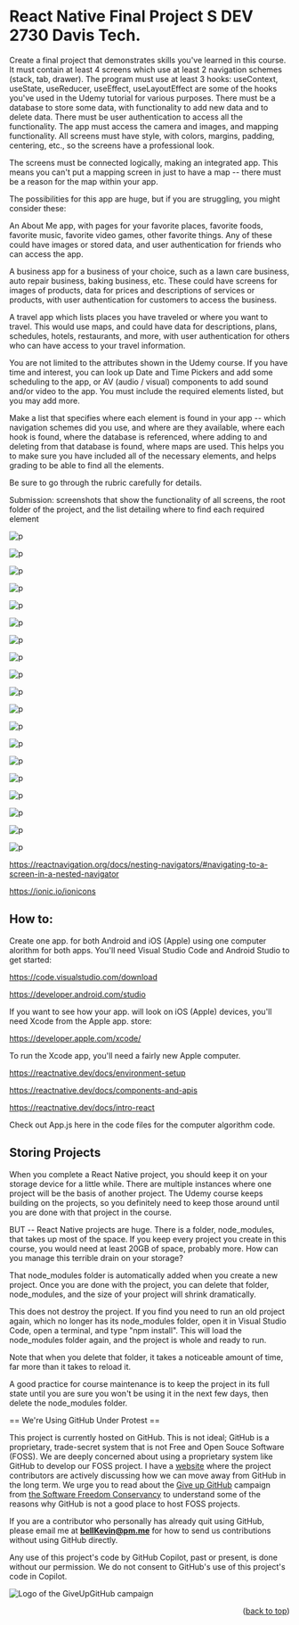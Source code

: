 <a name="readme-top"></a>

# React Native Final Project S DEV 2730 Davis Tech.

Create a final project that demonstrates skills you've learned in this course. It must contain at least 4 screens which use at least 2 navigation schemes (stack, tab, drawer). The program must use at least 3 hooks: useContext, useState, useReducer, useEffect, useLayoutEffect are some of the hooks you've used in the Udemy tutorial for various purposes. There must be a database to store some data, with functionality to add new data and to delete data. There must be user authentication to access all the functionality. The app must access the camera and images, and mapping functionality. All screens must have style, with colors, margins, padding, centering, etc., so the screens have a professional look.

The screens must be connected logically, making an integrated app. This means you can't put a mapping screen in just to have a map -- there must be a reason for the map within your app.

The possibilities for this app are huge, but if you are struggling, you might consider these:

An About Me app, with pages for your favorite places, favorite foods, favorite music, favorite video games, other favorite things. Any of these could have images or stored data, and user authentication for friends who can access the app.

A business app for a business of your choice, such as a lawn care business, auto repair business, baking business, etc. These could have screens for images of products, data for prices and descriptions of services or products, with user authentication for customers to access the business.

A travel app which lists places you have traveled or where you want to travel. This would use maps, and could have data for descriptions, plans, schedules, hotels, restaurants, and more, with user authentication for others who can have access to your travel information.

You are not limited to the attributes shown in the Udemy course. If you have time and interest, you can look up Date and Time Pickers and add some scheduling to the app, or AV (audio / visual) components to add sound and/or video to the app. You must include the required elements listed, but you may add more.

Make a list that specifies where each element is found in your app -- which navigation schemes did you use, and where are they available, where each hook is found, where the database is referenced, where adding to and deleting from that database is found, where maps are used. This helps you to make sure you have included all of the necessary elements, and helps grading to be able to find all the elements.

Be sure to go through the rubric carefully for details.

Submission: screenshots that show the functionality of all screens, the root folder of the project, and the list detailing where to find each required element

![p](https://github.com/bell-kevin/reactNativeFinalProject2730/blob/main/flow.PNG)

![p](https://github.com/bell-kevin/reactNativeFinalProject2730/blob/main/screenshots/1.PNG)

![p](https://github.com/bell-kevin/reactNativeFinalProject2730/blob/main/screenshots/2.PNG)

![p](https://github.com/bell-kevin/reactNativeFinalProject2730/blob/main/screenshots/3.PNG)

![p](https://github.com/bell-kevin/reactNativeFinalProject2730/blob/main/screenshots/4.PNG)

![p](https://github.com/bell-kevin/reactNativeFinalProject2730/blob/main/screenshots/5.PNG)

![p](https://github.com/bell-kevin/reactNativeFinalProject2730/blob/main/screenshots/6.PNG)

![p](https://github.com/bell-kevin/reactNativeFinalProject2730/blob/main/screenshots/7.PNG)

![p](https://github.com/bell-kevin/reactNativeFinalProject2730/blob/main/screenshots/8.PNG)

![p](https://github.com/bell-kevin/reactNativeFinalProject2730/blob/main/screenshots/9.PNG)

![p](https://github.com/bell-kevin/reactNativeFinalProject2730/blob/main/screenshots/10.PNG)

![p](https://github.com/bell-kevin/reactNativeFinalProject2730/blob/main/screenshots/11.PNG)

![p](https://github.com/bell-kevin/reactNativeFinalProject2730/blob/main/screenshots/12.PNG)

![p](https://github.com/bell-kevin/reactNativeFinalProject2730/blob/main/screenshots/13.PNG)

![p](https://github.com/bell-kevin/reactNativeFinalProject2730/blob/main/screenshots/14.PNG)

![p](https://github.com/bell-kevin/reactNativeFinalProject2730/blob/main/screenshots/15.PNG)

![p](https://github.com/bell-kevin/reactNativeFinalProject2730/blob/main/screenshots/Capture.PNG)

![p](https://github.com/bell-kevin/reactNativeFinalProject2730/blob/main/screenshots/Capture2.PNG)

![p](https://github.com/bell-kevin/reactNativeFinalProject2730/blob/main/screenshots/web.PNG)

https://reactnavigation.org/docs/nesting-navigators/#navigating-to-a-screen-in-a-nested-navigator

https://ionic.io/ionicons

## How to:

Create one app. for both Android and iOS (Apple) using one computer alorithm for both apps. You'll need Visual Studio Code and Android Studio to get started:

https://code.visualstudio.com/download

https://developer.android.com/studio

If you want to see how your app. will look on iOS (Apple) devices, you'll need Xcode from the Apple app. store:

https://developer.apple.com/xcode/

To run the Xcode app, you'll need a fairly new Apple computer.

https://reactnative.dev/docs/environment-setup

https://reactnative.dev/docs/components-and-apis

https://reactnative.dev/docs/intro-react

Check out App.js here in the code files for the computer algorithm code.

## Storing Projects

When you complete a React Native project, you should keep it on your storage device for a little while. There are multiple instances where one project will be the basis of another project. The Udemy course keeps building on the projects, so you definitely need to keep those around until you are done with that project in the course.

BUT -- React Native projects are huge. There is a folder, node_modules, that takes up most of the space. If you keep every project you create in this course, you would need at least 20GB of space, probably more. How can you manage this terrible drain on your storage?

That node_modules folder is automatically added when you create a new project. Once you are done with the project, you can delete that folder, node_modules, and the size of your project will shrink dramatically.

This does not destroy the project. If you find you need to run an old project again, which no longer has its node_modules folder, open it in Visual Studio Code, open a terminal, and type "npm install". This will load the node_modules folder again, and the project is whole and ready to run.

Note that when you delete that folder, it takes a noticeable amount of time, far more than it takes to reload it.

A good practice for course maintenance is to keep the project in its full state until you are sure you won't be using it in the next few days, then delete the node_modules folder.

== We're Using GitHub Under Protest ==

This project is currently hosted on GitHub.  This is not ideal; GitHub is a
proprietary, trade-secret system that is not Free and Open Souce Software
(FOSS).  We are deeply concerned about using a proprietary system like GitHub
to develop our FOSS project. I have a [website](https://bellKevin.me) where the
project contributors are actively discussing how we can move away from GitHub
in the long term.  We urge you to read about the [Give up GitHub](https://GiveUpGitHub.org) campaign 
from [the Software Freedom Conservancy](https://sfconservancy.org) to understand some of the reasons why GitHub is not 
a good place to host FOSS projects.

If you are a contributor who personally has already quit using GitHub, please
email me at **bellKevin@pm.me** for how to send us contributions without
using GitHub directly.

Any use of this project's code by GitHub Copilot, past or present, is done
without our permission.  We do not consent to GitHub's use of this project's
code in Copilot.

![Logo of the GiveUpGitHub campaign](https://sfconservancy.org/img/GiveUpGitHub.png)

<p align="right">(<a href="#readme-top">back to top</a>)</p>
